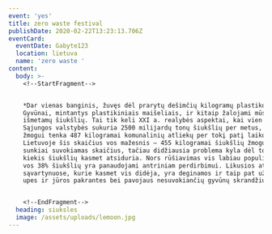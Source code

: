 ```yaml
---
event: 'yes'
title: zero waste festival
publishDate: 2020-02-22T13:23:13.706Z
eventCard:
  eventDate: Gabyte123
  location: lietuva
  name: 'zero waste '
content:
  body: >-
    <!--StartFragment-->


    *Dar vienas banginis, žuvęs dėl prarytų dešimčių kilogramų plastiko.
    Gyvūnai, mintantys plastikiniais maišeliais, ir kitaip žalojami mūsų
    išmetamų šiukšlių. Tai tik keli XXI a. realybės aspektai, kai vien Europos
    Sąjungos valstybės sukuria 2500 milijardų tonų šiukšlių per metus, o vienam
    žmogui tenka 487 kilogramai komunalinių atliekų per tokį patį laikotarpį.
    Lietuvoje šis skaičius vos mažesnis – 455 kilogramai šiukšlių žmogui. Tai
    sunkiai suvokiamas skaičius, tačiau didžiausia problema kyla dėl to, kur šis
    kiekis šiukšlių kasmet atsiduria. Nors rūšiavimas vis labiau populiarėja,
    vos 38% šiukšlių yra panaudojami antriniam perdirbimui. Likusios atsiduria
    sąvartynuose, kurie kasmet vis didėja, yra deginamos ir taip pat užpildo
    upes ir jūros pakrantes bei pavojaus nesuvokiančių gyvūnų skrandžius.*


    <!--EndFragment-->
  heading: siuksles
  image: /assets/uploads/lemoon.jpg
---
```


